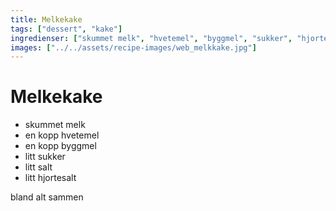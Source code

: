 ```yaml
---
title: Melkekake
tags: ["dessert", "kake"]
ingredienser: ["skummet melk", "hvetemel", "byggmel", "sukker", "hjortesalt"]
images: ["../../assets/recipe-images/web_melkkake.jpg"]
---
```


# Melkekake

- skummet melk
- en kopp hvetemel
- en kopp byggmel
- litt sukker
- litt salt
- litt hjortesalt

bland alt sammen
